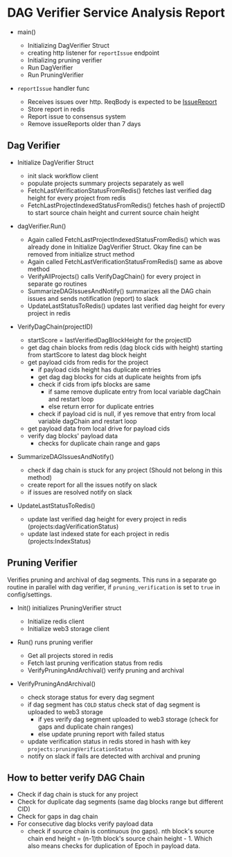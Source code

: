 # DAG Verifier Service Analysis Report

- main()
    - Initializing DagVerifier Struct
    - creating http listener for `reportIssue` endpoint
    - Initializing pruning verifier
    - Run DagVerifier
    - Run PruningVerifier

- `reportIssue` handler func
    - Receives issues over http. ReqBody is expected to
      be [IssueReport](https://github.com/swagftw/audit-protocol/blob/main/go/goutils/datamodel/data_model.go#L87)
    - Store report in redis
    - Report issue to consensus system
    - Remove issueReports older than 7 days

## Dag Verifier

- Initialize DagVerifier Struct
    - init slack workflow client
    - populate projects summary projects separately as well
    - FetchLastVerificationStatusFromRedis() fetches last verified dag height for every project from redis
    - FetchLastProjectIndexedStatusFromRedis() fetches hash of projectID to start source chain height and current source
      chain height


- dagVerifier.Run()
    - Again called FetchLastProjectIndexedStatusFromRedis() which was already done in Initialize DagVerifier Struct.
      Okay fine can be removed from initialize struct method
    - Again called FetchLastVerificationStatusFromRedis() same as above method
    - VerifyAllProjects() calls VerifyDagChain() for every project in separate go routines
    - SummarizeDAGIssuesAndNotify() summarizes all the DAG chain issues and sends notification (report) to slack
    - UpdateLastStatusToRedis() updates last verified dag height for every project in redis


- VerifyDagChain(projectID)
    - startScore = lastVerifiedDagBlockHeight for the projectID
    - get dag chain blocks from redis (dag block cids with height) starting from startScore to latest dag block height
    - get payload cids from redis for the project
        - if payload cids height has duplicate entries
        - get dag dag blocks for cids at duplicate heights from ipfs
        - check if cids from ipfs blocks are same
            - if same remove duplicate entry from local variable dagChain and restart loop
            - else return error for duplicate entries
        - check if payload cid is null, if yes remove that entry from local variable dagChain and restart loop
    - get payload data from local drive for payload cids
    - verify dag blocks' payload data
        - checks for duplicate chain range and gaps


- SummarizeDAGIssuesAndNotify()
    - check if dag chain is stuck for any project (Should not belong in this method)
    - create report for all the issues notify on slack
    - if issues are resolved notify on slack


- UpdateLastStatusToRedis()
    - update last verified dag height for every project in redis (projects:dagVerificationStatus)
    - update last indexed state for each project in redis (projects:IndexStatus)

## Pruning Verifier

Verifies pruning and archival of dag segments. This runs in a separate go routine in parallel with dag verifier,
if `pruning_verification` is set to `true` in config/settings.

- Init() initializes PruningVerifier struct
    - Initialize redis client
    - Initialize web3 storage client

- Run() runs pruning verifier
    - Get all projects stored in redis
    - Fetch last pruning verification status from redis
    - VerifyPruningAndArchival() verify pruning and archival

- VerifyPruningAndArchival()
    - check storage status for every dag segment
    - if dag segment has `COLD` status check stat of dag segment is uploaded to web3 storage
        - if yes verify dag segment uploaded to web3 storage (check for gaps and duplicate chain ranges)
        - else update pruning report with failed status
    - update verification status in redis stored in hash with key `projects:pruningVerificationStatus`
    - notify on slack if fails are detected with archival and pruning

## How to better verify DAG Chain

- Check if dag chain is stuck for any project
- Check for duplicate dag segments (same dag blocks range but different CID)
- Check for gaps in dag chain
- For consecutive dag blocks verify payload data
    - check if source chain is continuous (no gaps). nth block's source chain end height = (n-1)th block's source chain
      height - 1. Which also means checks for duplication of Epoch in payload data.
